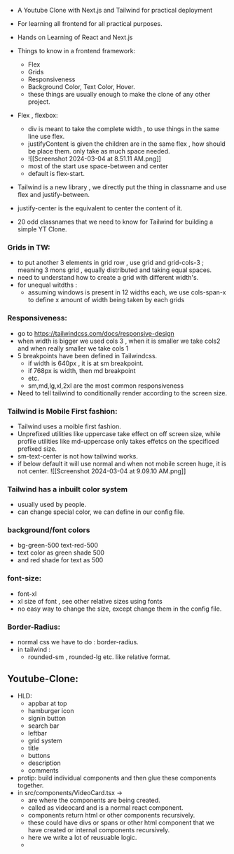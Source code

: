 - A Youtube Clone with Next.js and Tailwind for practical deployment 
- For learning all frontend for all practical purposes.
- Hands on Learning of React and Next.js 
- Things to know in a frontend framework:
	- Flex
	- Grids
	- Responsiveness
	- Background Color, Text Color, Hover.
	- these things are usually enough to make the clone of any other project.

- Flex , flexbox:
	-  div is meant to take the complete width , to use things in the same line use flex.
	- justifyContent is given the children are in the same flex , how should be place them. only take as much space needed.
	- ![[Screenshot 2024-03-04 at 8.51.11 AM.png]]
	- most of the start use space-between and center 
	- default is flex-start.
- Tailwind is a new library , we directly put the thing in classname and use flex and justify-between.
- justify-center is the equivalent to center the content of it.
- 20 odd classnames that we need to know for Tailwind for building a simple YT Clone.

### Grids in TW:
- to put another 3 elements in grid row , use grid and grid-cols-3 ; meaning 3 mons grid , equally distributed and taking equal spaces.
- need to understand how to create a grid with different width's.
- for unequal witdths :
	- assuming  windows is present in 12 widths each, we use cols-span-x to define x amount of width being taken by each grids

### Responsiveness:
- go to https://tailwindcss.com/docs/responsive-design 
- when width is bigger we used cols 3 , when it is smaller we take cols2 and when really smaller we take cols 1 
- 5 breakpoints have been defined in Tailwindcss.
	- if width is 640px , it is at sm breakpoint.
	- if 768px is width, then md breakpoint 
	- etc.
	- sm,md,lg,xl,2xl are the most common responsiveness
- Need to tell tailwind to conditionally render according to the screen size.

### Tailwind is Mobile First fashion:
- Tailwind uses a moible first fashion.
- Unprefixed utilities like uppercase take effect on off screen size, while profile utilities like md-uppercase only takes effetcs on the specificed prefixed size.
- sm-text-center is not how tailwind works.
- if below default it will use normal and when not mobile screen huge, it is not center. ![[Screenshot 2024-03-04 at 9.09.10 AM.png]]
### Tailwind has a inbuilt color system 
- usually used by people.
- can change special color, we can define in our config file.

### background/font colors
- bg-green-500 text-red-500 
- text color as green shade 500
- and red shade for text as 500

### font-size:
- font-xl 
- xl size of font , see other relative sizes using fonts
- no easy way to change the size, except change them in the config file.

### Border-Radius:
-  normal css we have to do : border-radius.
- in tailwind :
	- rounded-sm , rounded-lg etc. like relative format.



## Youtube-Clone:
- HLD:
	- appbar at top
	- hamburger icon 
	- signin button 
	- search bar
	- leftbar 
	- grid system
	- title
	- buttons 
	- description 
	- comments 
- protip: build individual components and then glue these components together.
- in src/components/VideoCard.tsx ->
	- are where the components are being created.
	- called as videocard and is a normal react component.
	- components return html or other components recursively.
	- these could have divs or spans or other html component that we have created or internal components recursively.
	- here we write a lot of reusuable logic.
	- 